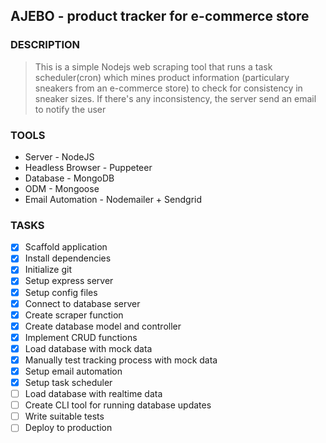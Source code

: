 ## AJEBO - product tracker for e-commerce store

### DESCRIPTION
> This is a simple Nodejs web scraping tool that runs a task scheduler(cron) which mines product information (particulary sneakers from an e-commerce store) to check for consistency in sneaker sizes. If there's any inconsistency, the server send an email to notify the user

### TOOLS
* Server - NodeJS
* Headless Browser - Puppeteer
* Database - MongoDB
* ODM - Mongoose
* Email Automation - Nodemailer + Sendgrid

### TASKS
- [x] Scaffold application
- [x] Install dependencies
- [x] Initialize git
- [x] Setup express server
- [x] Setup config files
- [x] Connect to database server
- [x] Create scraper function
- [x] Create database model and controller
- [x] Implement CRUD functions
- [x] Load database with mock data
- [x] Manually test tracking process with mock data
- [x] Setup email automation
- [x] Setup task scheduler
- [ ] Load database with realtime data
- [ ] Create CLI tool for running database updates
- [ ] Write suitable tests
- [ ] Deploy to production